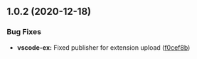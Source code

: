 ## 1.0.2 (2020-12-18)


### Bug Fixes

* **vscode-ex:** Fixed publisher for extension upload ([f0cef8b](https://github.com/gitex-flow/gitex-flow-vscode/commits/f0cef8be85b9778e7a717bd39d498f96461adc77))



